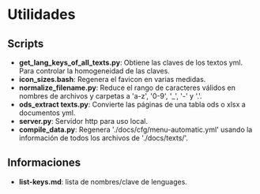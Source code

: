 # Utilidades

## Scripts

- **get_lang_keys_of_all_texts.py**: Obtiene las claves de los textos yml. Para controlar la homogeneidad de las claves.
- **icon_sizes.bash**: Regenera el favicon en varias medidas.
- **normalize_filename.py**: Reduce el rango de caracteres válidos en nombres de archivos y carpetas a 'a-z', '0-9', '_', '-' y '.'.
- **ods_extract texts.py**: Convierte las páginas de una tabla ods o xlsx a documentos yml. 
- **server.py**: Servidor http para uso local.
- **compile_data.py**: Regenera './docs/cfg/menu-automatic.yml' usando la información de todos los archivos de './docs/texts/'.

## Informaciones
- **list-keys.md**: lista de nombres/clave de lenguages.